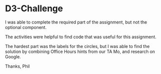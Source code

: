 # D3-Challenge

I was able to complete the required part of the assignment,
but not the optional component.

The activities were helpful to find code that was useful for this
assignment.

The hardest part was the labels for the circles, but I was able to 
find the solution by combining Office Hours hints from our TA Mo, 
and research on Google.

Thanks,
Phil
